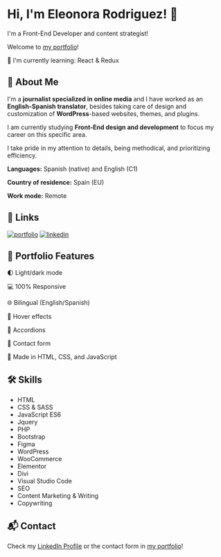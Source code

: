 
# Hi, I'm Eleonora Rodriguez! 👋

I'm a Front-End Developer and content strategist! 

Welcome to [my portfolio](https://elyrod85.github.io/EleonoraRod85/)!

🧠 I'm currently learning: React & Redux



## 🚀 About Me

I'm a **journalist specialized in online media** and I have worked as an **English-Spanish translator**, besides taking care of design and customization of **WordPress**-based websites, themes, and plugins.

I am currently studying **Front-End design and development** to focus my career on this specific area.

I take pride in my attention to details, being methodical, and prioritizing efficiency.

**Languages:** Spanish (native) and English (C1)

**Country of residence:** Spain (EU)

**Work mode:** Remote

## 🔗 Links

[![portfolio](https://img.shields.io/badge/my_portfolio-000?style=for-the-badge&logo=ko-fi&logoColor=white)](https://elyrod85.github.io/EleonoraRod85/)
[![linkedin](https://img.shields.io/badge/linkedin-0A66C2?style=for-the-badge&logo=linkedin&logoColor=white)](https://www.linkedin.com/in/EleonoraRod85/)



## 📌 Portfolio Features

🌓 Light/dark mode

💻 100% Responsive

🌐 Bilingual (English/Spanish)

📃 Hover effects

📁 Accordions

📧 Contact form

📝 Made in HTML, CSS, and JavaScript


## 🛠 Skills

- HTML
- CSS & SASS
- JavaScript ES6
- Jquery
- PHP
- Bootstrap
- Figma
- WordPress
- WooCommerce
- Elementor
- Divi
- Visual Studio Code
- SEO
- Content Marketing & Writing
- Copywriting


## 📬 Contact

Check my [LinkedIn Profile](https://www.linkedin.com/in/EleonoraRod85/) or the contact form in [my portfolio](https://elyrod85.github.io/EleonoraRod85/)!
